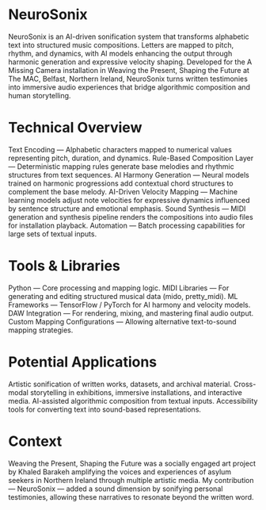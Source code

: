 # NeuroSonix
NeuroSonix is an AI-driven sonification system that transforms alphabetic text into structured music compositions. Letters are mapped to pitch, rhythm, and dynamics, with AI models enhancing the output through harmonic generation and expressive velocity shaping. Developed for the A Missing Camera installation in Weaving the Present, Shaping the Future at The MAC, Belfast, Northern Ireland, NeuroSonix turns written testimonies into immersive audio experiences that bridge algorithmic composition and human storytelling.

# Technical Overview
Text Encoding — Alphabetic characters mapped to numerical values representing pitch, duration, and dynamics.
Rule-Based Composition Layer — Deterministic mapping rules generate base melodies and rhythmic structures from text sequences.
AI Harmony Generation — Neural models trained on harmonic progressions add contextual chord structures to complement the base melody.
AI-Driven Velocity Mapping — Machine learning models adjust note velocities for expressive dynamics influenced by sentence structure and emotional emphasis.
Sound Synthesis — MIDI generation and synthesis pipeline renders the compositions into audio files for installation playback.
Automation — Batch processing capabilities for large sets of textual inputs.

# Tools & Libraries
Python — Core processing and mapping logic.
MIDI Libraries — For generating and editing structured musical data (mido, pretty_midi).
ML Frameworks — TensorFlow / PyTorch for AI harmony and velocity models.
DAW Integration — For rendering, mixing, and mastering final audio output.
Custom Mapping Configurations — Allowing alternative text-to-sound mapping strategies.

# Potential Applications
Artistic sonification of written works, datasets, and archival material.
Cross-modal storytelling in exhibitions, immersive installations, and interactive media.
AI-assisted algorithmic composition from textual inputs.
Accessibility tools for converting text into sound-based representations.

# Context
Weaving the Present, Shaping the Future was a socially engaged art project by Khaled Barakeh amplifying the voices and experiences of asylum seekers in Northern Ireland through multiple artistic media. My contribution — NeuroSonix — added a sound dimension by sonifying personal testimonies, allowing these narratives to resonate beyond the written word.

